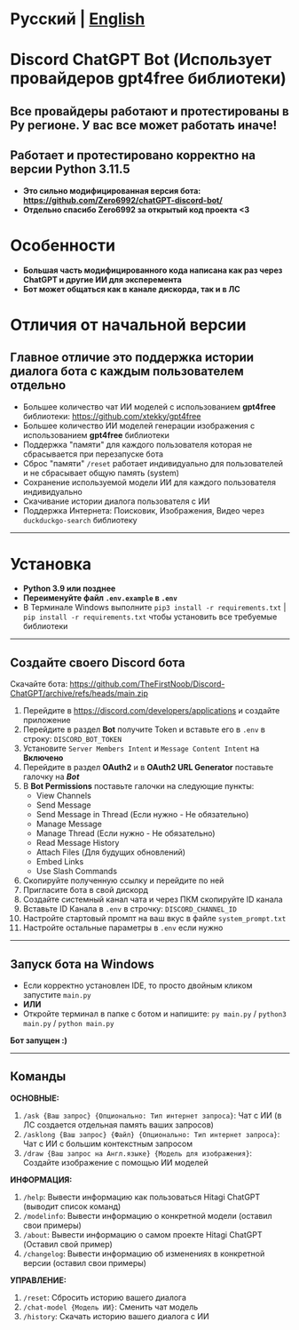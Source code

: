 # Русский | [English](README_EN.md)

# Discord ChatGPT Bot (Использует провайдеров gpt4free библиотеки)
## Все провайдеры работают и протестированы в Ру регионе. У вас все может работать иначе!
## Работает и протестировано корректно на версии Python 3.11.5

* **Это сильно модифицированная версия бота: https://github.com/Zero6992/chatGPT-discord-bot/**
* **Отдельно спасибо Zero6992 за открытый код проекта <3**

# Особенности
* **Большая часть модифицированного кода написана как раз через ChatGPT и другие ИИ для эксперемента**
* **Бот может общаться как в канале дискорда, так и в ЛС**

# Отличия от начальной версии
## Главное отличие это поддержка истории диалога бота с каждым пользователем отдельно

* Большее количество чат ИИ моделей с использованием **gpt4free** библиотеки: https://github.com/xtekky/gpt4free
* Большее количество ИИ моделей генерации изображения с использованием **gpt4free** библиотеки
* Поддержка "памяти" для каждого пользователя которая не сбрасывается при перезапуске бота
* Сброс "памяти" `/reset` работает индивидуально для пользователей и не сбрасывает общую память (system)
* Сохранение используемой модели ИИ для каждого пользователя индивидуально
* Скачивание истории диалога пользователя с ИИ
* Поддержка Интернета: Поисковик, Изображения, Видео через `duckduckgo-search` библиотеку

-----

# Установка
* **Python 3.9 или позднее**
* **Переименуйте файл `.env.example` в `.env`**
* В Терминале Windows выполните `pip3 install -r requirements.txt` | `pip install -r requirements.txt` чтобы установить все требуемые библиотеки

-----

## Создайте своего Discord бота
Скачайте бота: https://github.com/TheFirstNoob/Discord-ChatGPT/archive/refs/heads/main.zip

1. Перейдите в https://discord.com/developers/applications и создайте приложение
2. Перейдите в раздел **Bot** получите Token и вставьте его в `.env` в строку: `DISCORD_BOT_TOKEN`
3. Установите `Server Members Intent` и `Message Content Intent` на **Включено**
4. Перейдите в раздел **OAuth2** и в **OAuth2 URL Generator** поставьте галочку на ***Bot***
5. В **Bot Permissions** поставьте галочки на следующие пункты:
   - View Channels
   - Send Message
   - Send Message in Thread (Если нужно - Не обязательно)
   - Manage Message
   - Manage Thread (Если нужно - Не обязательно)
   - Read Message History
   - Attach Files (Для будущих обновлений)
   - Embed Links
   - Use Slash Commands
6. Скопируйте полученную ссылку и перейдите по ней
7. Пригласите бота в свой дискорд
8. Создайте системный канал чата и через ПКМ скопируйте ID канала
9. Вставьте ID Канала в `.env` в строчку: `DISCORD_CHANNEL_ID`
10. Настройте стартовый промпт на ваш вкус в файле `system_prompt.txt`
11. Настройте остальные параметры в `.env` если нужно

-----

## Запуск бота на Windows
* Если корректно установлен IDE, то просто двойным кликом запустите `main.py`
* **ИЛИ**
* Откройте терминал в папке с ботом и напишите: `py main.py` / `python3 main.py` / `python main.py`

**Бот запущен :)**

-----

## Команды

**ОСНОВНЫЕ:**
1. `/ask {Ваш запрос} {Опционально: Тип интернет запроса}`: Чат с ИИ (в ЛС создается отдельная память ваших запросов)
2. `/asklong {Ваш запрос} {Файл} {Опционально: Тип интернет запроса}`: Чат с ИИ с большим контекстным запросом
3. `/draw {Ваш запрос на Англ.языке} {Модель для изображения}`: Создайте изображение с помощью ИИ моделей

**ИНФОРМАЦИЯ:**
1. `/help`: Вывести информацию как пользоваться Hitagi ChatGPT (выводит список команд)
2. `/modelinfo`: Вывести информацию о конкретной модели (оставил свои примеры)
3. `/about`: Вывести информацию о самом проекте Hitagi ChatGPT (Оставил свой пример)
4. `/changelog`: Вывести информацию об изменениях в конкретной версии (оставил свои примеры)

**УПРАВЛЕНИЕ:**
1. `/reset`: Сбросить историю вашего диалога
2. `/chat-model {Модель ИИ}`: Сменить чат модель
3. `/history`: Скачать историю вашего диалога с ИИ
